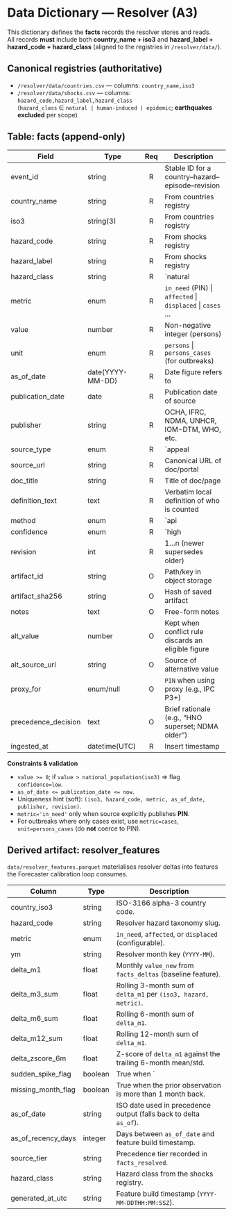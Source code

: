 # Data Dictionary — Resolver (A3)

This dictionary defines the **facts** records the resolver stores and reads.  
All records **must** include both **country_name + iso3** and **hazard_label + hazard_code + hazard_class** (aligned to the registries in `/resolver/data/`).

## Canonical registries (authoritative)
- `/resolver/data/countries.csv` — columns: `country_name,iso3`
- `/resolver/data/shocks.csv` — columns: `hazard_code,hazard_label,hazard_class`  
  (`hazard_class` ∈ `natural | human-induced | epidemic`; **earthquakes excluded** per scope)

## Table: facts (append-only)
| Field | Type | Req | Description |
|---|---|:--:|---|
| event_id | string | R | Stable ID for a country–hazard–episode–revision |
| country_name | string | R | From countries registry |
| iso3 | string(3) | R | From countries registry |
| hazard_code | string | R | From shocks registry |
| hazard_label | string | R | From shocks registry |
| hazard_class | string | R | `natural|human-induced|epidemic` (from shocks registry) |
| metric | enum | R | `in_need` (PIN) \| `affected` \| `displaced` \| `cases` … |
| value | number | R | Non-negative integer (persons) |
| unit | enum | R | `persons` \| `persons_cases` (for outbreaks) |
| as_of_date | date(YYYY-MM-DD) | R | Date figure refers to |
| publication_date | date | R | Publication date of source |
| publisher | string | R | OCHA, IFRC, NDMA, UNHCR, IOM-DTM, WHO, etc. |
| source_type | enum | R | `appeal|sitrep|gov|cluster|agency|media` |
| source_url | string | R | Canonical URL of doc/portal |
| doc_title | string | R | Title of doc/page |
| definition_text | text | R | Verbatim local definition of who is counted |
| method | enum | R | `api|scrape|manual` |
| confidence | enum | R | `high|med|low` |
| revision | int | R | 1…n (newer supersedes older) |
| artifact_id | string | O | Path/key in object storage |
| artifact_sha256 | string | O | Hash of saved artifact |
| notes | text | O | Free-form notes |
| alt_value | number | O | Kept when conflict rule discards an eligible figure |
| alt_source_url | string | O | Source of alternative value |
| proxy_for | enum/null | O | `PIN` when using proxy (e.g., IPC P3+) |
| precedence_decision | text | O | Brief rationale (e.g., “HNO superset; NDMA older”) |
| ingested_at | datetime(UTC) | R | Insert timestamp |

**Constraints & validation**
- `value >= 0`; if `value > national_population(iso3)` ⇒ flag `confidence=low`.
- `as_of_date <= publication_date <= now`.
- Uniqueness hint (soft): `(iso3, hazard_code, metric, as_of_date, publisher, revision)`.
- `metric='in_need'` only when source explicitly publishes **PIN**.
- For outbreaks where only cases exist, use `metric=cases`, `unit=persons_cases` (do **not** coerce to PIN).

## Derived artifact: resolver_features

`data/resolver_features.parquet` materialises resolver deltas into features the Forecaster calibration loop consumes.

| Column | Type | Description |
| --- | --- | --- |
| country_iso3 | string | ISO-3166 alpha-3 country code. |
| hazard_code | string | Resolver hazard taxonomy slug. |
| metric | enum | `in_need`, `affected`, or `displaced` (configurable). |
| ym | string | Resolver month key (`YYYY-MM`). |
| delta_m1 | float | Monthly `value_new` from `facts_deltas` (baseline feature). |
| delta_m3_sum | float | Rolling 3-month sum of `delta_m1` per `(iso3, hazard, metric)`. |
| delta_m6_sum | float | Rolling 6-month sum of `delta_m1`. |
| delta_m12_sum | float | Rolling 12-month sum of `delta_m1`. |
| delta_zscore_6m | float | Z-score of `delta_m1` against the trailing 6-month mean/std. |
| sudden_spike_flag | boolean | True when `|delta_zscore_6m| >= 3`. |
| missing_month_flag | boolean | True when the prior observation is more than 1 month back. |
| as_of_date | string | ISO date used in precedence output (falls back to delta `as_of`). |
| as_of_recency_days | integer | Days between `as_of_date` and feature build timestamp. |
| source_tier | string | Precedence tier recorded in `facts_resolved`. |
| hazard_class | string | Hazard class from the shocks registry. |
| generated_at_utc | string | Feature build timestamp (`YYYY-MM-DDTHH:MM:SSZ`). |
